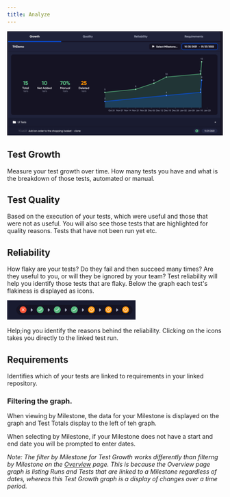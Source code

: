 ```yaml
---
title: Analyze
---
```

![img_39.png](img_39.png)


## Test Growth
Measure your test growth over time. How many tests you have and what is the breakdown of those tests, automated or manual. 

## Test Quality
Based on the execution of your tests, which were useful and those that were not as useful. You will also see those tests that are highlighted for quality reasons. Tests that have not been run yet etc.

## Reliability
How flaky are your tests? Do they fail and then succeed many times? Are they useful to you, or will they be ignored by your team? Test reliability will help you identify those tests that are flaky.
Below the graph each test's flakiness is displayed as icons. 

![img_38.png](img_38.png)

Help;ing you identify the reasons behind the reliability. Clicking on the icons takes you directly to the linked test run.

## Requirements
Identifies which of your tests are linked to requirements in your linked repository.

### Filtering the graph.

When viewing by Milestone, the data for your Milestone is displayed on the graph and Test Totals display to the left of teh graph.

When selecting by Milestone, if your Milestone does not have a start and end date you will be prompted to enter dates. 

*Note: The filter by Milestone for Test Growth works differently than filterng by Milestone on the [Overview](overview) page. This is because the Overview page graph is listing Runs and Tests that are linked to a Milestone regardless of dates, whereas this Test Growth graph is a display of changes over a time period.*
